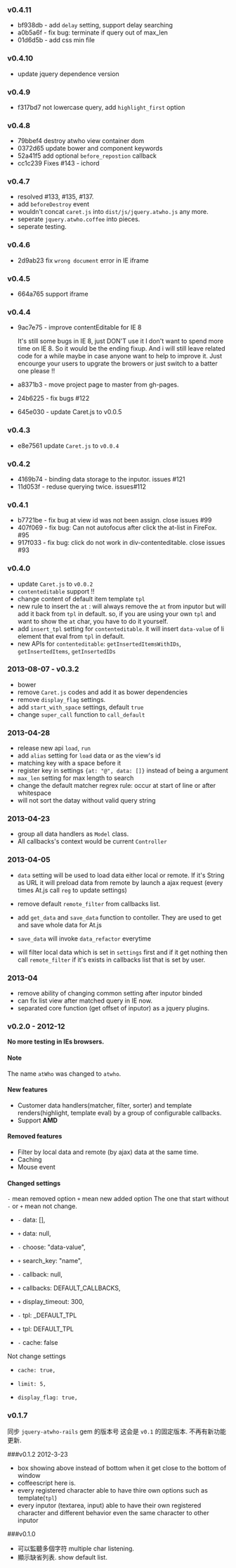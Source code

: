 ### v0.4.11

* bf938db - add `delay` setting, support delay searching
* a0b5a6f - fix bug: terminate if query out of max_len
* 01d6d5b - add css min file

### v0.4.10

* update jquery dependence version

### v0.4.9

* f317bd7 not lowercase query, add `highlight_first` option

### v0.4.8

* 79bbef4  destroy atwho view container dom 
* 0372d65  update bower and component keywords 
* 52a41f5  add optional `before_repostion` callback 
* cc1c239  Fixes #143 - ichord

### v0.4.7

* resolved #133, #135, #137.
* add `beforeDestroy` event
* wouldn't concat `caret.js` into `dist/js/jquery.atwho.js` any more.
* seperate `jquery.atwho.coffee` into pieces.
* seperate testing.

### v0.4.6

* 2d9ab23 fix `wrong document` error in IE iframe

### v0.4.5

* 664a765 support iframe 

### v0.4.4

* 9ac7e75 - improve contentEditable for IE 8

	It's still some bugs in IE 8, just DON'T use it
    I don't want to spend more time on IE 8.
    So it would be the ending fixup. And i will still leave related code for
    a while maybe in case anyone want to help to improve it.
    Just encourge your users to upgrate the browers or just switch to a
    batter one please !!

* a8371b3 - move project page to master from gh-pages. 
* 24b6225 - fix bugs #122
* 645e030 - update Caret.js to v0.0.5

### v0.4.3

* e8e7561 update `Caret.js` to `v0.0.4`

### v0.4.2

* 4169b74 - binding data storage to the inputor. issues #121
* 11d053f - reduse querying twice. issues#112

### v0.4.1

* b7721be - fix bug at view id was not been assign. close issues #99
* 407f069 - fix bug: Can not autofocus after click the at-list in FireFox. #95
* 917f033 - fix bug: click do not work in div-contenteditable. close issues #93

### v0.4.0

* update `Caret.js` to `v0.0.2`
* `contenteditable` support !!
* change content of default item template `tpl`
* new rule to insert the `at` : will always remove the `at` from inputor but will add it back from `tpl` in default.
  so, if you are using your own `tpl` and want to show the `at` char, you have to do it yourself.
* add `insert_tpl` setting for `contenteditable`.
  it will insert `data-value` of li element that eval from `tpl` in default.
* new APIs for `contenteditable`: `getInsertedItemsWithIDs`, `getInsertedItems`, `getInsertedIDs`

### 2013-08-07 - v0.3.2

* bower
* remove `Caret.js` codes and add it as bower dependencies
* remove `display_flag` settings.
* add `start_with_space` settings, default `true`
* change `super_call` function to `call_default`

### 2013-04-28

* release new api `load`, `run`
* add `alias` setting for `load` data or as the view's id
* matching key with a space before it
* register key in settings `{at: "@", data: []}` instead of being a argument
* `max_len` setting for max length to search
* change the default matcher regrex rule: occur at start of line or after whitespace
* will not sort the datay without valid query string

### 2013-04-23

* group all data handlers as `Model` class.
* All callbacks's context would be current `Controller`

### 2013-04-05

* `data` setting will be used to load data either local or remote. If it's String as URL it will preload data from remote by launch a ajax request (every times At.js call `reg` to update settings)

* remove default `remote_filter` from callbacks list.
* add `get_data` and `save_data` function to contoller. They are used to get and save whole data for At.js
* `save_data` will invoke `data_refactor` everytime

* will filter local data which is set in `settings` first and if it get nothing then call `remote_filter` if it's exists in callbacks list that is set by user.

### 2013-04

* remove ability of changing common setting after inputor binded
* can fix list view after matched query in IE now.
* separated core function (get offset of inputor) as a jquery plugins.

### v0.2.0 - 2012-12

**No more testing in IEs browsers.**

#### Note
The name `atWho` was changed to `atwho`.

#### New features

* Customer data handlers(matcher, filter, sorter) and template renders(highlight, template eval) by a group of configurable callbacks.
* Support **AMD**

#### Removed features

* Filter by local data and remote (by ajax) data at the same time.
* Caching
* Mouse event

#### Changed settings

`-` mean removed option
`+` mean new added option
The one that start without `-` or `+` mean not change.

* `-` data: [],
* `+` data: null,

* `-` choose: "data-value",
* `+` search_key: "name",

* `-` callback: null,
* `+` callbacks: DEFAULT_CALLBACKS,

* `+` display_timeout: 300,

* `-` tpl: _DEFAULT_TPL
* `+` tpl: DEFAULT_TPL

* `-` cache: false

Not change settings

*     cache: true,
*     limit: 5,
*     display_flag: true,

### v0.1.7

同步 `jquery-atwho-rails` gem 的版本号
这会是 `v0.1` 的固定版本. 不再有新功能更新.

###v0.1.2 2012-3-23
* box showing above instead of bottom when it get close to the bottom of window
* coffeescript here is.
* every registered character able to have thire own options such as template(`tpl`)
* every inputor (textarea, input) able to have their own registered character and different behavior
  even the same character to other inputor

###v0.1.0
* 可以監聽多個字符
    multiple char listening.
* 顯示缺省列表.
    show default list.
